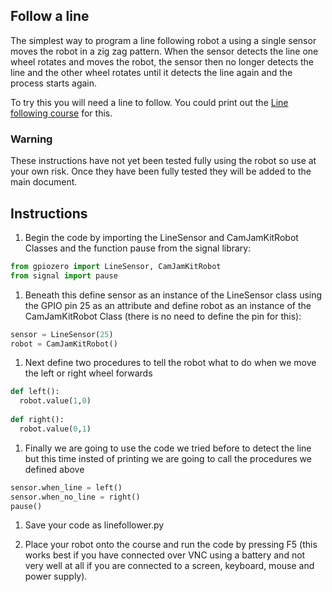 ## Follow a line

The simplest way to program a line following robot a using a single sensor moves the robot in a zig zag pattern. When the sensor detects the line one wheel rotates and moves the robot, the sensor then no longer detects the line and the other wheel rotates until it detects the line again and the process starts again.

To try this you will need a line to follow. You could print out the [Line following course](https://github.com/CamJam-EduKit/EduKit3/blob/master/CamJam%20EduKit%203%20-%20Robotics%20-%20Line%20Following%20Course.pdf) for this.

### Warning
These instructions have not yet been tested fully using the robot so use at your own risk. Once they have been fully tested they will be added to the main document.

## Instructions

1. Begin the code by importing the LineSensor and CamJamKitRobot Classes and the function pause from the signal library:

  ```python
  from gpiozero import LineSensor, CamJamKitRobot
  from signal import pause
  ```

1. Beneath this define sensor as an instance of the LineSensor class using the GPIO pin 25 as an attribute and define robot as an instance of the CamJamKitRobot Class (there is no need to define the pin for this): 

  ```python
  sensor = LineSensor(25)
  robot = CamJamKitRobot()
  ```
1. Next define two procedures to tell the robot what to do when we move the left or right wheel forwards

  ```python
  def left():
    robot.value(1,0)
    
  def right():
    robot.value(0,1)
  ```

1. Finally we are going to use the code we tried before to detect the line but this time insted of printing we are going to call the procedures we defined above

  ```python
  sensor.when_line = left()
  sensor.when_no_line = right()
  pause()
  ```
1. Save your code as linefollower.py

1. Place your robot onto the course and run the code by pressing F5 (this works best if you have connected over VNC using a battery and not very well at all if you are connected to a screen, keyboard, mouse and power supply).







